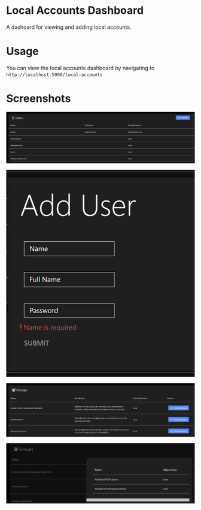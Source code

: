 # Local Accounts Dashboard

A dashoard for viewing and adding local accounts.

# Usage

You can view the local accounts dashboard by navigating to `http://localhost:5000/local-accounts`

# Screenshots

![](./users.png)

![](./add-user.png)

![](./groups.png)

![](./view-members.png)